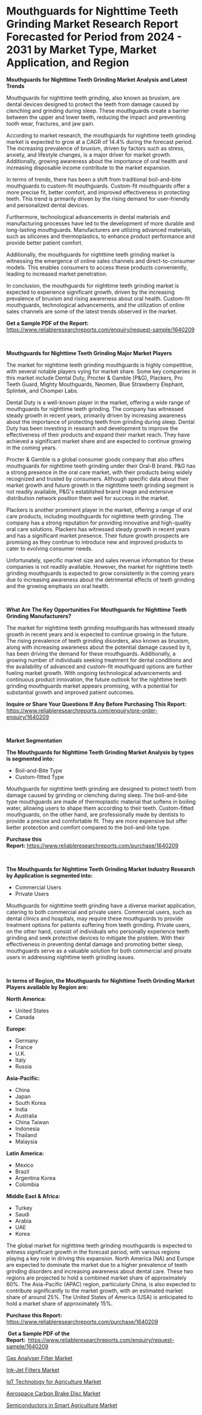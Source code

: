<p><h1>Mouthguards for Nighttime Teeth Grinding Market Research Report Forecasted for Period from 2024 -  2031 by Market Type, Market Application, and Region</h1></p><p><strong>Mouthguards for Nighttime Teeth Grinding Market Analysis and Latest Trends</strong></p>
<p><p>Mouthguards for nighttime teeth grinding, also known as bruxism, are dental devices designed to protect the teeth from damage caused by clenching and grinding during sleep. These mouthguards create a barrier between the upper and lower teeth, reducing the impact and preventing tooth wear, fractures, and jaw pain.</p><p>According to market research, the mouthguards for nighttime teeth grinding market is expected to grow at a CAGR of 14.4% during the forecast period. The increasing prevalence of bruxism, driven by factors such as stress, anxiety, and lifestyle changes, is a major driver for market growth. Additionally, growing awareness about the importance of oral health and increasing disposable income contribute to the market expansion.</p><p>In terms of trends, there has been a shift from traditional boil-and-bite mouthguards to custom-fit mouthguards. Custom-fit mouthguards offer a more precise fit, better comfort, and improved effectiveness in protecting teeth. This trend is primarily driven by the rising demand for user-friendly and personalized dental devices.</p><p>Furthermore, technological advancements in dental materials and manufacturing processes have led to the development of more durable and long-lasting mouthguards. Manufacturers are utilizing advanced materials, such as silicones and thermoplastics, to enhance product performance and provide better patient comfort.</p><p>Additionally, the mouthguards for nighttime teeth grinding market is witnessing the emergence of online sales channels and direct-to-consumer models. This enables consumers to access these products conveniently, leading to increased market penetration.</p><p>In conclusion, the mouthguards for nighttime teeth grinding market is expected to experience significant growth, driven by the increasing prevalence of bruxism and rising awareness about oral health. Custom-fit mouthguards, technological advancements, and the utilization of online sales channels are some of the latest trends observed in the market.</p></p>
<p><strong>Get a Sample PDF of the Report:&nbsp;</strong> <a href="https://www.reliableresearchreports.com/enquiry/request-sample/1640209">https://www.reliableresearchreports.com/enquiry/request-sample/1640209</a></p>
<p>&nbsp;</p>
<p><strong>Mouthguards for Nighttime Teeth Grinding Major Market Players</strong></p>
<p><p>The market for nighttime teeth grinding mouthguards is highly competitive, with several notable players vying for market share. Some key companies in this market include Dental Duty, Procter & Gamble (P&G), Plackers, Pro Teeth Guard, Mighty Mouthguards, Neomen, Blue Strawberry Elephant, Splintek, and Chomper Labs.</p><p>Dental Duty is a well-known player in the market, offering a wide range of mouthguards for nighttime teeth grinding. The company has witnessed steady growth in recent years, primarily driven by increasing awareness about the importance of protecting teeth from grinding during sleep. Dental Duty has been investing in research and development to improve the effectiveness of their products and expand their market reach. They have achieved a significant market share and are expected to continue growing in the coming years.</p><p>Procter & Gamble is a global consumer goods company that also offers mouthguards for nighttime teeth grinding under their Oral-B brand. P&G has a strong presence in the oral care market, with their products being widely recognized and trusted by consumers. Although specific data about their market growth and future growth in the nighttime teeth grinding segment is not readily available, P&G's established brand image and extensive distribution network position them well for success in the market.</p><p>Plackers is another prominent player in the market, offering a range of oral care products, including mouthguards for nighttime teeth grinding. The company has a strong reputation for providing innovative and high-quality oral care solutions. Plackers has witnessed steady growth in recent years and has a significant market presence. Their future growth prospects are promising as they continue to introduce new and improved products to cater to evolving consumer needs.</p><p>Unfortunately, specific market size and sales revenue information for these companies is not readily available. However, the market for nighttime teeth grinding mouthguards is expected to grow consistently in the coming years due to increasing awareness about the detrimental effects of teeth grinding and the growing emphasis on oral health.</p></p>
<p>&nbsp;</p>
<p><strong>What Are The Key Opportunities For Mouthguards for Nighttime Teeth Grinding Manufacturers?</strong></p>
<p><p>The market for nighttime teeth grinding mouthguards has witnessed steady growth in recent years and is expected to continue growing in the future. The rising prevalence of teeth grinding disorders, also known as bruxism, along with increasing awareness about the potential damage caused by it, has been driving the demand for these mouthguards. Additionally, a growing number of individuals seeking treatment for dental conditions and the availability of advanced and custom-fit mouthguard options are further fueling market growth. With ongoing technological advancements and continuous product innovation, the future outlook for the nighttime teeth grinding mouthguards market appears promising, with a potential for substantial growth and improved patient outcomes.</p></p>
<p><strong>Inquire or Share Your Questions If Any Before Purchasing This Report:</strong> <a href="https://www.reliableresearchreports.com/enquiry/pre-order-enquiry/1640209">https://www.reliableresearchreports.com/enquiry/pre-order-enquiry/1640209</a></p>
<p>&nbsp;</p>
<p><strong>Market Segmentation</strong></p>
<p><strong>The Mouthguards for Nighttime Teeth Grinding Market Analysis by types is segmented into:</strong></p>
<p><ul><li>Boil-and-Bite Type</li><li>Custom-fitted Type</li></ul></p>
<p><p>Mouthguards for nighttime teeth grinding are designed to protect teeth from damage caused by grinding or clenching during sleep. The boil-and-bite type mouthguards are made of thermoplastic material that softens in boiling water, allowing users to shape them according to their teeth. Custom-fitted mouthguards, on the other hand, are professionally made by dentists to provide a precise and comfortable fit. They are more expensive but offer better protection and comfort compared to the boil-and-bite type.</p></p>
<p><strong>Purchase this Report:&nbsp;</strong><a href="https://www.reliableresearchreports.com/purchase/1640209">https://www.reliableresearchreports.com/purchase/1640209</a></p>
<p>&nbsp;</p>
<p><strong>The Mouthguards for Nighttime Teeth Grinding Market Industry Research by Application is segmented into:</strong></p>
<p><ul><li>Commercial Users</li><li>Private Users</li></ul></p>
<p><p>Mouthguards for nighttime teeth grinding have a diverse market application, catering to both commercial and private users. Commercial users, such as dental clinics and hospitals, may require these mouthguards to provide treatment options for patients suffering from teeth grinding. Private users, on the other hand, consist of individuals who personally experience teeth grinding and seek protective devices to mitigate the problem. With their effectiveness in preventing dental damage and promoting better sleep, mouthguards serve as a valuable solution for both commercial and private users in addressing nighttime teeth grinding issues.</p></p>
<p>&nbsp;</p>
<p><strong>In terms of Region, the Mouthguards for Nighttime Teeth Grinding Market Players available by Region are:</strong></p>
<p>
    <p> <strong> North America: </strong>
        <ul>
            <li>United States</li>
            <li>Canada</li>
        </ul>
        </p> 
    <p> <strong> Europe: </strong>
        <ul>
            <li>Germany</li>
            <li>France</li>
            <li>U.K.</li>
            <li>Italy</li>
            <li>Russia</li>
        </ul>
        </p> 
    <p> <strong> Asia-Pacific: </strong>
        <ul>
            <li>China</li>
            <li>Japan</li>
            <li>South Korea</li>
            <li>India</li>
            <li>Australia</li>
            <li>China Taiwan</li>
            <li>Indonesia</li>
            <li>Thailand</li>
            <li>Malaysia</li>
        </ul>
        </p> 
    <p> <strong> Latin America: </strong>
        <ul>
            <li>Mexico</li>
            <li>Brazil</li>
            <li>Argentina Korea</li>
            <li>Colombia</li>
        </ul>
        </p> 
    <p> <strong> Middle East & Africa: </strong>
        <ul>
            <li>Turkey</li>
            <li>Saudi</li>
            <li>Arabia</li>
            <li>UAE</li>
            <li>Korea</li>
        </ul>
    </p>
    </p>
<p><p>The global market for nighttime teeth grinding mouthguards is expected to witness significant growth in the forecast period, with various regions playing a key role in driving this expansion. North America (NA) and Europe are expected to dominate the market due to a higher prevalence of teeth grinding disorders and increasing awareness about dental care. These two regions are projected to hold a combined market share of approximately 60%. The Asia-Pacific (APAC) region, particularly China, is also expected to contribute significantly to the market growth, with an estimated market share of around 25%. The United States of America (USA) is anticipated to hold a market share of approximately 15%.</p></p>
<p><strong>Purchase this Report: </strong><a href="https://www.reliableresearchreports.com/purchase/1640209">https://www.reliableresearchreports.com/purchase/1640209</a></p>
<p>&nbsp;<strong>Get a Sample PDF of the Report:&nbsp;&nbsp;</strong><a href="https://www.reliableresearchreports.com/enquiry/request-sample/1640209">https://www.reliableresearchreports.com/enquiry/request-sample/1640209</a></p>
<p><strong></strong></p>
<p><p><a href="https://medium.com/@debramedina73/gas-analyser-filter-nbsp-market-focuses-on-market-share-size-and-projected-forecast-till-2031-842b4d19a9a3">Gas Analyser Filter Market</a></p><p><a href="https://medium.com/@debramedina73/ink-jet-filters-market-competitive-analysis-market-trends-and-forecast-to-2031-bb7363853be6">Ink-Jet Filters Market</a></p><p><a href="https://github.com/wwwkeltoum/Market-Research-Report-List-1/blob/main/iot-technology-for-agriculture-market.md">IoT Technology for Agriculture Market</a></p><p><a href="https://www.linkedin.com/pulse/aerospace-carbon-brake-disc-market-centers-aspects-growth-share-thpbe?trackingId=7HuL4UyFSWKaz%2BaN9j6CrQ%3D%3D">Aerospace Carbon Brake Disc Market</a></p><p><a href="https://github.com/nicoletavirag/Market-Research-Report-List-1/blob/main/semiconductors-in-smart-agriculture-market.md">Semiconductors in Smart Agriculture Market</a></p></p>